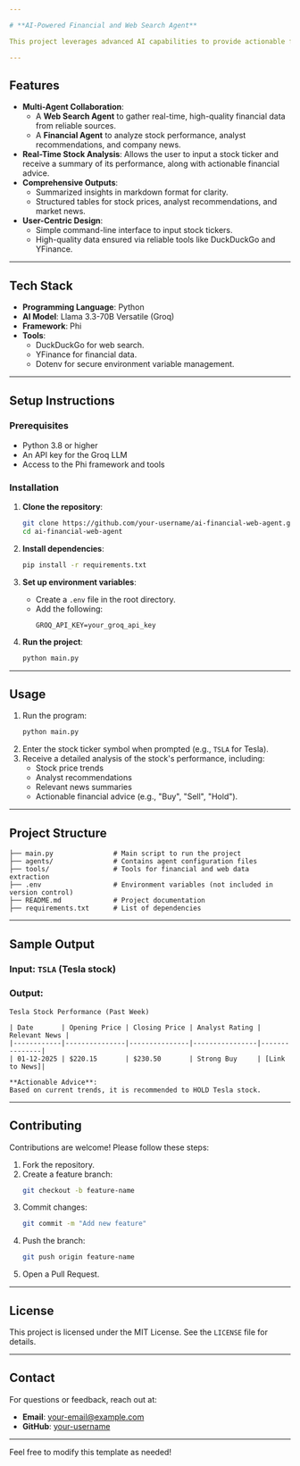 ```yaml
---

# **AI-Powered Financial and Web Search Agent**

This project leverages advanced AI capabilities to provide actionable financial insights and real-time web search capabilities. The agents are built using the Phi framework with the Groq LLM (Llama 3.3-70B Versatile) as the backbone. The system integrates web search and financial tools to deliver summarized, structured, and actionable recommendations.

---
```


## **Features**
- **Multi-Agent Collaboration**:
  - A **Web Search Agent** to gather real-time, high-quality financial data from reliable sources.
  - A **Financial Agent** to analyze stock performance, analyst recommendations, and company news.
- **Real-Time Stock Analysis**: Allows the user to input a stock ticker and receive a summary of its performance, along with actionable financial advice.
- **Comprehensive Outputs**:
  - Summarized insights in markdown format for clarity.
  - Structured tables for stock prices, analyst recommendations, and market news.
- **User-Centric Design**:
  - Simple command-line interface to input stock tickers.
  - High-quality data ensured via reliable tools like DuckDuckGo and YFinance.

---

## **Tech Stack**
- **Programming Language**: Python
- **AI Model**: Llama 3.3-70B Versatile (Groq)
- **Framework**: Phi
- **Tools**:
  - DuckDuckGo for web search.
  - YFinance for financial data.
  - Dotenv for secure environment variable management.

---

## **Setup Instructions**

### **Prerequisites**
- Python 3.8 or higher
- An API key for the Groq LLM
- Access to the Phi framework and tools

### **Installation**
1. **Clone the repository**:
   ```bash
   git clone https://github.com/your-username/ai-financial-web-agent.git
   cd ai-financial-web-agent
   ```

2. **Install dependencies**:
   ```bash
   pip install -r requirements.txt
   ```

3. **Set up environment variables**:
   - Create a `.env` file in the root directory.
   - Add the following:
     ```
     GROQ_API_KEY=your_groq_api_key
     ```

4. **Run the project**:
   ```bash
   python main.py
   ```

---

## **Usage**
1. Run the program:
   ```bash
   python main.py
   ```
2. Enter the stock ticker symbol when prompted (e.g., `TSLA` for Tesla).
3. Receive a detailed analysis of the stock's performance, including:
   - Stock price trends
   - Analyst recommendations
   - Relevant news summaries
   - Actionable financial advice (e.g., "Buy", "Sell", "Hold").

---

## **Project Structure**
```
├── main.py               # Main script to run the project
├── agents/               # Contains agent configuration files
├── tools/                # Tools for financial and web data extraction
├── .env                  # Environment variables (not included in version control)
├── README.md             # Project documentation
├── requirements.txt      # List of dependencies
```

---

## **Sample Output**
### **Input**: `TSLA` (Tesla stock)
### **Output**:
```
Tesla Stock Performance (Past Week)

| Date       | Opening Price | Closing Price | Analyst Rating | Relevant News |
|------------|---------------|---------------|----------------|---------------|
| 01-12-2025 | $220.15       | $230.50       | Strong Buy     | [Link to News]|

**Actionable Advice**:
Based on current trends, it is recommended to HOLD Tesla stock.
```

---

## **Contributing**
Contributions are welcome! Please follow these steps:
1. Fork the repository.
2. Create a feature branch:
   ```bash
   git checkout -b feature-name
   ```
3. Commit changes:
   ```bash
   git commit -m "Add new feature"
   ```
4. Push the branch:
   ```bash
   git push origin feature-name
   ```
5. Open a Pull Request.

---

## **License**
This project is licensed under the MIT License. See the `LICENSE` file for details.

---

## **Contact**
For questions or feedback, reach out at:
- **Email**: your-email@example.com
- **GitHub**: [your-username](https://github.com/your-username)

--- 

Feel free to modify this template as needed!
